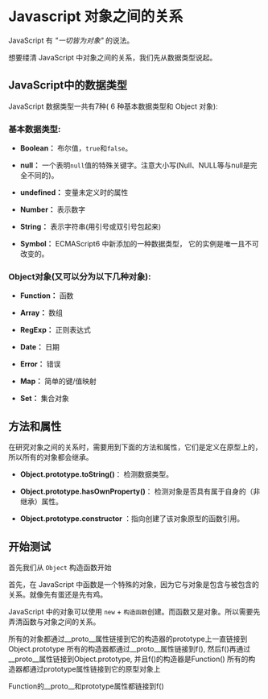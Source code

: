 # Javascript 对象之间的关系

JavaScript 有 *"一切皆为对象"* 的说法。

想要缕清 JavaScript 中对象之间的关系，我们先从数据类型说起。

## JavaScript中的数据类型

JavaScript 数据类型一共有7种( 6 种基本数据类型和 Object 对象):

### 基本数据类型:

- **Boolean：**   布尔值，`true`和`false`。

- **null：**      一个表明`null`值的特殊关键字。注意大小写(Null、NULL等与null是完全不同的)。

- **undefined：** 变量未定义时的属性

- **Number：**    表示数字

- **String：**    表示字符串(用引号或双引号包起来)

- **Symbol：**    ECMAScript6 中新添加的一种数据类型， 它的实例是唯一且不可改变的。

### Object对象(又可以分为以下几种对象):

- **Function：** 函数

- **Array：** 数组

- **RegExp：** 正则表达式

- **Date：** 日期

- **Error：** 错误

- **Map：** 简单的键/值映射

- **Set：** 集合对象

## 方法和属性

在研究对象之间的关系时，需要用到下面的方法和属性，它们是定义在原型上的，所以所有的对象都会继承。

- **Object.prototype.toString()**： 检测数据类型。

- **Object.prototype.hasOwnProperty()**： 检测对象是否具有属于自身的（非继承）属性。

- **Object.prototype.constructor** ：指向创建了该对象原型的函数引用。


## 开始测试

首先我们从 `Object` 构造函数开始

首先，在 JavaScript 中函数是一个特殊的对象，因为它与对象是包含与被包含的关系。就像先有蛋还是先有鸡。

JavaScript 中的对象可以使用 `new` + `构造函数`创建。而函数又是对象。所以需要先弄清函数与对象之间的关系。



所有的对象都通过__proto__属性链接到它的构造器的prototype上一直链接到Object.prototype
所有的构造器都通过__proto__属性链接到f(), 然后f()再通过__proto__属性链接到Object.prototype, 并且f()的构造器是Function()
所有的构造器都通过prototype属性链接到它的原型对象上

Function的__proto__和prototype属性都链接到f()
